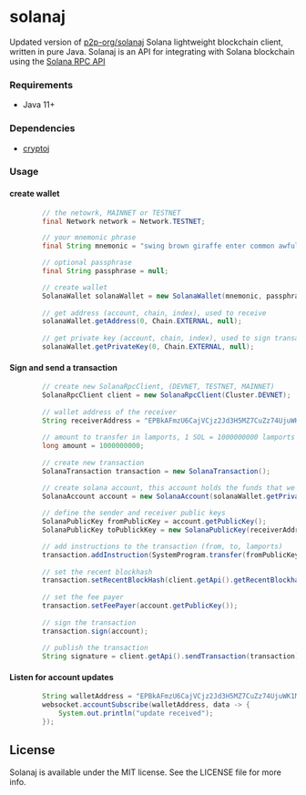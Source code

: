 # solanaj

Updated version of [p2p-org/solanaj](https://github.com/p2p-org/solanaj)
Solana lightweight blockchain client, written in pure Java.
Solanaj is an API for integrating with Solana blockchain using the [Solana RPC API](https://docs.solana.com/apps/jsonrpc-api)

### Requirements
- Java 11+

### Dependencies
- [cryptoj](https://mvnrepository.com/artifact/com.paymennt/cryptoj)


### Usage
#### create wallet

```java
        // the netowrk, MAINNET or TESTNET
        final Network network = Network.TESTNET;

        // your mnemonic phrase
        final String mnemonic = "swing brown giraffe enter common awful rent shock mobile wisdom increase banana";

        // optional passphrase
        final String passphrase = null;

        // create wallet
        SolanaWallet solanaWallet = new SolanaWallet(mnemonic, passphrase, network);
        
        // get address (account, chain, index), used to receive
        solanaWallet.getAddress(0, Chain.EXTERNAL, null);
        
        // get private key (account, chain, index), used to sign transactions 
        solanaWallet.getPrivateKey(0, Chain.EXTERNAL, null);
```
#### Sign and send a transaction
```java
        // create new SolanaRpcClient, (DEVNET, TESTNET, MAINNET)
        SolanaRpcClient client = new SolanaRpcClient(Cluster.DEVNET);
        
        // wallet address of the receiver
        String receiverAddress = "EPBkAFmzU6CajVCjz2Jd3H5MZ7CuZz74UjuWK1MUtFtV";
        
        // amount to transfer in lamports, 1 SOL = 1000000000 lamports
        long amount = 1000000000;
        
        // create new transaction
        SolanaTransaction transaction = new SolanaTransaction();

        // create solana account, this account holds the funds that we want to transfer
        SolanaAccount account = new SolanaAccount(solanaWallet.getPrivateKey(0, Chain.EXTERNAL, null));
         
        // define the sender and receiver public keys
        SolanaPublicKey fromPublicKey = account.getPublicKey();
        SolanaPublicKey toPublickKey = new SolanaPublicKey(receiverAddress);

        // add instructions to the transaction (from, to, lamports)
        transaction.addInstruction(SystemProgram.transfer(fromPublicKey, toPublickKey, amount));
        
        // set the recent blockhash
        transaction.setRecentBlockHash(client.getApi().getRecentBlockhash());
        
        // set the fee payer
        transaction.setFeePayer(account.getPublicKey());
        
        // sign the transaction
        transaction.sign(account);
        
        // publish the transaction
        String signature = client.getApi().sendTransaction(transaction);
```
#### Listen for account updates

```java
        String walletAddress = "EPBkAFmzU6CajVCjz2Jd3H5MZ7CuZz74UjuWK1MUtFtV";
        websocket.accountSubscribe(walletAddress, data -> {
            System.out.println("update received");
        });
```

## License

Solanaj is available under the MIT license. See the LICENSE file for more info.
